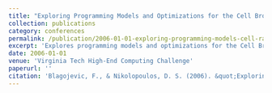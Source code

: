 ```yaml
---
title: "Exploring Programming Models and Optimizations for the Cell Broadband Engine using RAxML"
collection: publications
category: conferences
permalink: /publication/2006-01-01-exploring-programming-models-cell-raxl
excerpt: 'Explores programming models and optimizations for the Cell Broadband Engine architecture using the RAxML phylogenetic analysis application as a case study.'
date: 2006-01-01
venue: 'Virginia Tech High-End Computing Challenge'
paperurl: ''
citation: 'Blagojevic, F., & Nikolopoulos, D. S. (2006). &quot;Exploring Programming Models and Optimizations for the Cell Broadband Engine using RAxML.&quot; In <i>Proc. of the 2006 Virginia Tech High-End Computing Challenge</i>.'
---
```

